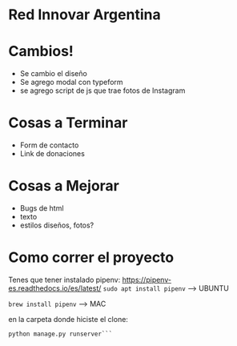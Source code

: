 # Red Innovar Argentina

# Cambios!

- Se cambio el diseño
- Se agrego modal con typeform
- se agrego script de js que trae fotos de Instagram

# Cosas a Terminar
- Form de contacto
- Link de donaciones


# Cosas a Mejorar
- Bugs de html
- texto
- estilos diseños, fotos?

# Como correr el proyecto
Tenes que tener instalado pipenv:
https://pipenv-es.readthedocs.io/es/latest/
```sudo apt install pipenv``` --> UBUNTU

```brew install pipenv``` --> MAC

en la carpeta donde hiciste el clone:

```pipenv shell
python manage.py runserver```
